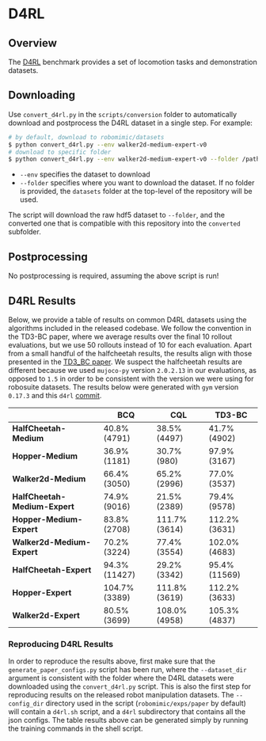 # D4RL

## Overview
The [D4RL](https://arxiv.org/abs/2004.07219) benchmark provides a set of locomotion tasks and demonstration datasets.

## Downloading

Use `convert_d4rl.py` in the `scripts/conversion` folder to automatically download and postprocess the D4RL dataset in a single step. For example:

```sh
# by default, download to robomimic/datasets
$ python convert_d4rl.py --env walker2d-medium-expert-v0
# download to specific folder
$ python convert_d4rl.py --env walker2d-medium-expert-v0 --folder /path/to/output/folder/
```

- `--env` specifies the dataset to download
- `--folder` specifies where you want to download the dataset. If no folder is provided, the `datasets` folder at the top-level of the repository will be used.

The script will download the raw hdf5 dataset to `--folder`, and the converted one that is compatible with this repository into the `converted` subfolder.

## Postprocessing

No postprocessing is required, assuming the above script is run!

## D4RL Results

Below, we provide a table of results on common D4RL datasets using the algorithms included in the released codebase. We follow the convention in the TD3-BC paper, where we average results over the final 10 rollout evaluations, but we use 50 rollouts instead of 10 for each evaluation. Apart from a small handful of the halfcheetah results, the results align with those presented in the [TD3_BC paper](https://arxiv.org/abs/2106.06860). We suspect the halfcheetah results are different because we used `mujoco-py` version `2.0.2.13` in our evaluations, as opposed to `1.5` in order to be consistent with the version we were using for robosuite datasets. The results below were generated with `gym` version `0.17.3` and this `d4rl` [commit](https://github.com/rail-berkeley/d4rl/tree/9b68f31bab6a8546edfb28ff0bd9d5916c62fd1f).

|                               | **BCQ**       | **CQL**       | **TD3-BC**    |
| ----------------------------- | ------------- | ------------- | ------------- |
| **HalfCheetah-Medium**        | 40.8% (4791)  | 38.5% (4497)  | 41.7% (4902)  |
| **Hopper-Medium**             | 36.9% (1181)  | 30.7% (980)   | 97.9% (3167)  |
| **Walker2d-Medium**           | 66.4% (3050)  | 65.2% (2996)  | 77.0% (3537)  |
| **HalfCheetah-Medium-Expert** | 74.9% (9016)  | 21.5% (2389)  | 79.4% (9578)  |
| **Hopper-Medium-Expert**      | 83.8% (2708)  | 111.7% (3614) | 112.2% (3631) |
| **Walker2d-Medium-Expert**    | 70.2% (3224)  | 77.4% (3554)  | 102.0% (4683) |
| **HalfCheetah-Expert**        | 94.3% (11427) | 29.2% (3342)  | 95.4% (11569) |
| **Hopper-Expert**             | 104.7% (3389) | 111.8% (3619) | 112.2% (3633) |
| **Walker2d-Expert**           | 80.5% (3699)  | 108.0% (4958) | 105.3% (4837) |


### Reproducing D4RL Results

In order to reproduce the results above, first make sure that the `generate_paper_configs.py` script has been run, where the `--dataset_dir` argument is consistent with the folder where the D4RL datasets were downloaded using the `convert_d4rl.py` script. This is also the first step for reproducing results on the released robot manipulation datasets. The `--config_dir` directory used in the script (`robomimic/exps/paper` by default) will contain a `d4rl.sh` script, and a `d4rl` subdirectory that contains all the json configs. The table results above can be generated simply by running the training commands in the shell script.